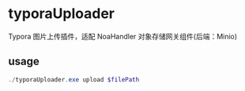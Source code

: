 # typoraUploader
Typora 图片上传插件，适配 NoaHandler 对象存储网关组件(后端：Minio) 

## usage

```powershell
./typoraUploader.exe upload $filePath
```
